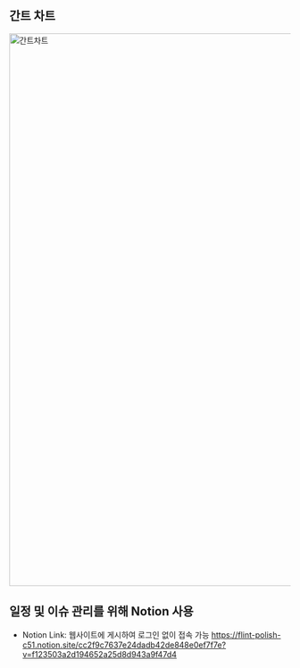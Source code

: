 ## 간트 차트
<img width="990" alt="간트차트" src="https://github.com/CSID-DGU/2024-1-OSSProj-WelcomeOPSO-06/assets/144206885/48cd836d-ecfd-42f2-b264-34277050e14f">

## 일정 및 이슈 관리를 위해 Notion 사용
* Notion Link: 웹사이트에 게시하여 로그인 없이 접속 가능
https://flint-polish-c51.notion.site/cc2f9c7637e24dadb42de848e0ef7f7e?v=f123503a2d194652a25d8d943a9f47d4
